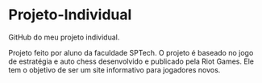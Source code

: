 # Projeto-Individual
GitHub do meu projeto individual.

Projeto feito por aluno da faculdade SPTech.
O projeto é baseado no jogo de estratégia e auto chess
desenvolvido e publicado pela Riot Games.
Ele tem o objetivo de ser um site informativo para jogadores
novos.